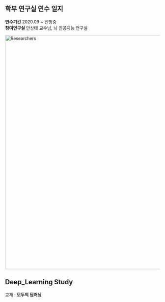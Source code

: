 ## 학부 연구실 연수 일지

**연수기간** 2020.09 ~ 진행중  
**참여연구실** 안상태 교수님, 뇌 인공지능 연구실   

<img width="759" alt="Researchers" src="https://user-images.githubusercontent.com/48755297/99375782-72a72a80-2907-11eb-8d3e-ad027888f71b.PNG">

## Deep_Learning Study  

교재 : **모두의 딥러닝** 

